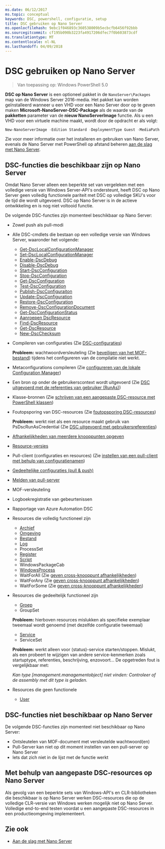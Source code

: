 ```yaml
---
ms.date: 06/12/2017
ms.topic: conceptual
keywords: DSC, powershell, configuratie, setup
title: DSC gebruiken op Nano Server
ms.openlocfilehash: 9ebc1f046893c360538009b5ecbcfb6456f92bbb
ms.sourcegitcommit: cf195b090b3223fa4917206dfec7f0b603873cdf
ms.translationtype: MT
ms.contentlocale: nl-NL
ms.lasthandoff: 04/09/2018
---
```

# <a name="using-dsc-on-nano-server"></a>DSC gebruiken op Nano Server

> Van toepassing op: Windows PowerShell 5.0

**DSC op Nano Server** is een optioneel pakket in de `NanoServer\Packages` map van de Windows Server 2016-media. Het pakket kan worden geïnstalleerd wanneer u een VHD voor een Nano Server door op te geven maken **Microsoft-NanoServer-DSC-Package** als de waarde van de **pakketten** parameter van de **nieuw NanoServerImage**  functie. Als u een VHD voor een virtuele machine maakt, wordt door de opdracht er als volgt:

```powershell
New-NanoServerImage -Edition Standard -DeploymentType Guest -MediaPath f:\ -BasePath .\Base -TargetPath .\Nano1\Nano.vhd -ComputerName Nano1 -Packages Microsoft-NanoServer-DSC-Package
```

Zie voor meer informatie over het installeren en gebruiken van Nano Server, evenals de Nano Server met PowerShell op afstand beheren [aan de slag met Nano Server](https://technet.microsoft.com/library/mt126167.aspx).


## <a name="dsc-features-available-on-nano-server"></a>DSC-functies die beschikbaar zijn op Nano Server

 Omdat Nano Server alleen een beperkte set van vergeleken met een volledige versie van Windows Server-API's ondersteunt, heeft DSC op Nano Server geen volledig functionele pariteit met DSC op volledige SKU's voor de tijd die wordt uitgevoerd. DSC op Nano Server is in de actieve ontwikkeling en is nog niet voltooid functie.

 De volgende DSC-functies zijn momenteel beschikbaar op Nano Server:


* Zowel push als pull-modi

* Alle DSC-cmdlets die bestaan op een volledige versie van Windows Server, waaronder het volgende:
  * [Get-DscLocalConfigurationManager](https://technet.microsoft.com/library/dn407378.aspx)
  * [Set-DscLocalConfigurationManager](https://technet.microsoft.com/library/dn521621.aspx)
  * [Enable-DscDebug](https://technet.microsoft.com/en-us/library/mt517870.aspx)
  * [Disable-DscDebug](https://technet.microsoft.com/en-us/library/mt517872.aspx)
  * [Start-DscConfiguration](https://technet.microsoft.com/en-us/library/dn521623.aspx)
  * [Stop-DscConfiguration](https://technet.microsoft.com/en-us/library/mt143542.aspx)
  * [Get-DscConfiguration](https://technet.microsoft.com/en-us/library/dn407379.aspx)
  * [Test-DscConfiguration](https://technet.microsoft.com/en-us/library/dn407382.aspx)
  * [Publish-DscConfiguraiton](https://technet.microsoft.com/en-us/library/mt517875.aspx)
  * [Update-DscConfiguration](https://technet.microsoft.com/en-us/library/mt143541.aspx)
  * [Restore-DscConfiguration](https://technet.microsoft.com/en-us/library/dn407383.aspx)
  * [Remove-DscConfigurationDocument](https://technet.microsoft.com/en-us/library/mt143544.aspx)
  * [Get-DscConfigurationStatus](https://technet.microsoft.com/en-us/library/mt517868.aspx)
  * [Aanroepen DscResource](https://technet.microsoft.com/en-us/library/mt517869.aspx)
  * [Find-DscResource](https://technet.microsoft.com/en-us/library/mt517874.aspx)
  * [Get-DscResource](https://technet.microsoft.com/en-us/library/dn521625.aspx)
  * [New-DscChecksum](https://technet.microsoft.com/en-us/library/dn521622.aspx)

* Compileren van configuraties (Zie [DSC-configuraties](configurations.md))

  **Probleem:** wachtwoordversleuteling (Zie [beveiligen van het MOF-bestand](securemof.md)) tijdens het configureren van de compilatie niet werkt.

* Metaconfigurations compileren (Zie [configureren van de lokale Configuration Manager](metaConfig.md))

* Een bron op onder de gebruikerscontext wordt uitgevoerd (Zie [DSC uitgevoerd met de referenties van gebruiker (RunAs)](runAsUser.md))

* Klasse-bronnen (Zie [schrijven van een aangepaste DSC-resource met PowerShell klassen](authoringResourceClass.md))

* Foutopsporing van DSC-resources (Zie [foutopsporing DSC-resources](debugresource.md))

  **Probleem:** werkt niet als een resource maakt gebruik van PsDscRunAsCredential (Zie [DSC uitgevoerd met gebruikersreferenties](runAsUser.md))

* [Afhankelijkheden van meerdere knooppunten opgeven](crossNodeDependencies.md)

* [Resource-versies](sxsResource.md)

* Pull-client (configuraties en resources) (Zie [instellen van een pull-client met behulp van configuratienamen](pullClientConfigNames.md))

* [Gedeeltelijke configuraties (pull & push)](partialConfigs.md)

* [Melden van pull-server](reportServer.md)

* MOF-versleuteling

* Logboekregistratie van gebeurtenissen

* Rapportage van Azure Automation DSC

* Resources die volledig functioneel zijn
  * [Archief](archiveResource.md)
  * [Omgeving](environmentResource.md)
  * [Bestand](fileResource.md)
  * [Log](logResource.md)
  * ProcessSet
  * [Register](registryResource.md)
  * [Script](scriptResource.md)
  * WindowsPackageCab
  * [WindowsProcess](windowsProcessResource.md)
  * WaitForAll (Zie [geven cross-knooppunt afhankelijkheden](crossNodeDependencies.md))
  * WaitForAny (Zie [geven cross-knooppunt afhankelijkheden](crossNodeDependencies.md))
  * WaitForSome (Zie [geven cross-knooppunt afhankelijkheden](crossNodeDependencies.md))

* Resources die gedeeltelijk functioneel zijn
  * [Groep](groupResource.md)
  * GroupSet

  **Probleem:** hierboven resources mislukken als specifieke exemplaar tweemaal wordt genoemd (met dezelfde configuratie tweemaal)

  * [Service](serviceResource.md)
  * ServiceSet

  **Probleem:** werkt alleen voor (status)-service starten/stoppen. Mislukt, als een probeert te wijzigen van andere service-kenmerken zoals startuptype, referenties, beschrijving, enzovoort... De opgetreden fout is vergelijkbaar met:

  *Kan type [management.managementobject] niet vinden: Controleer of de assembly met dit type is geladen.*

* Resources die geen functionele
  * [User](userResource.md)


## <a name="dsc-features-not-available-on-nano-server"></a>DSC-functies niet beschikbaar op Nano Server

De volgende DSC-functies zijn momenteel niet beschikbaar op Nano Server:

* Ontsleutelen van MOF-document met versleutelde wachtwoord(en)
* Pull-Server kan niet op dit moment instellen van een pull-server op Nano Server
* Iets dat zich niet in de lijst met de functie werkt

## <a name="using-custom-dsc-resources-on-nano-server"></a>Met behulp van aangepaste DSC-resources op Nano Server

Als gevolg van een beperkte sets van Windows-API's en CLR-bibliotheken die beschikbaar is op Nano Server werken DSC-resources die op de volledige CLR-versie van Windows werken mogelijk niet op Nano Server.
Volledige end-to-end testen voordat u een aangepaste DSC-resources in een productieomgeving implementeert.

## <a name="see-also"></a>Zie ook
- [Aan de slag met Nano Server](https://technet.microsoft.com/library/mt126167.aspx)